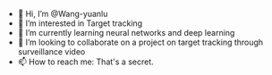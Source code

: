 - 👋 Hi, I’m @Wang-yuanlu
- 👀 I’m interested in Target tracking
- 🌱 I’m currently learning neural networks and deep learning
- 💞️ I’m looking to collaborate on a project on target tracking through surveillance video
- 📫 How to reach me: That's a secret.

<!---
Wang-yuanlu/Wang-yuanlu is a ✨ special ✨ repository because its `README.md` (this file) appears on your GitHub profile.
You can click the Preview link to take a look at your changes.
--->
